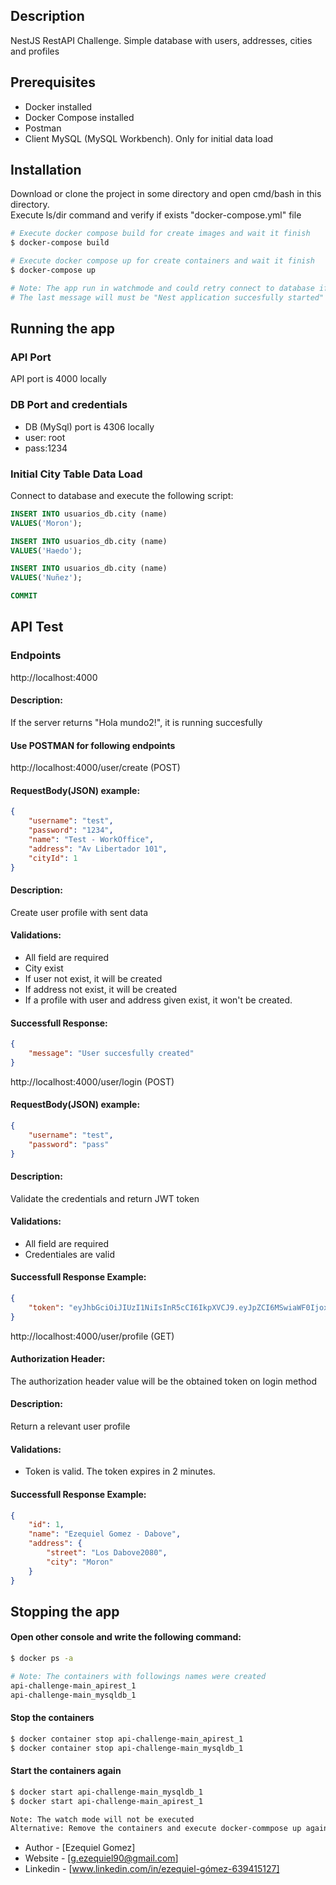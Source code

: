 

## Description

NestJS RestAPI Challenge. Simple database with users, addresses, cities and profiles

## Prerequisites
- Docker installed
- Docker Compose installed
- Postman
- Client MySQL (MySQL Workbench). Only for initial data load


## Installation

Download or clone the project in some directory and open cmd/bash in this directory. <br />
Execute ls/dir command and verify if exists "docker-compose.yml" file 

```bash
# Execute docker compose build for create images and wait it finish 
$ docker-compose build

# Execute docker compose up for create containers and wait it finish
$ docker-compose up

# Note: The app run in watchmode and could retry connect to database if it not is created yet
# The last message will must be "Nest application succesfully started"
```

## Running the app

### API Port
API port is 4000 locally

### DB Port and credentials
- DB (MySql) port is 4306 locally
- user: root
- pass:1234

### Initial City Table Data Load

Connect to database and execute the following script:
``` sql
INSERT INTO usuarios_db.city (name)
VALUES('Moron');

INSERT INTO usuarios_db.city (name)
VALUES('Haedo');

INSERT INTO usuarios_db.city (name)
VALUES('Nuñez');

COMMIT
```

## API Test

### Endpoints

http://localhost:4000

#### Description: 
If the server returns "Hola mundo2!", it is running succesfully 

#### Use POSTMAN for following endpoints

http://localhost:4000/user/create (POST)

#### RequestBody(JSON) example:
```json
{
    "username": "test",
    "password": "1234",
    "name": "Test - WorkOffice",
    "address": "Av Libertador 101",
    "cityId": 1
}
```

#### Description: 
Create user profile with sent data

#### Validations: 
- All field are required
- City exist
- If user not exist, it will be created
- If address not exist, it will be created
- If a profile with user and address given exist, it won't be created.

#### Successfull Response:
```json
{
    "message": "User succesfully created"
}
```

http://localhost:4000/user/login (POST)

#### RequestBody(JSON) example:
```json
{
    "username": "test",
    "password": "pass"
}
```

#### Description: 
Validate the credentials and return JWT token

#### Validations: 
- All field are required
- Credentiales are valid

#### Successfull Response Example:
```json
{
    "token": "eyJhbGciOiJIUzI1NiIsInR5cCI6IkpXVCJ9.eyJpZCI6MSwiaWF0IjoxNjMwOTY1Mzk0LCJleHAiOjE2MzA5NjU1MTR9.HJT5no0Os-qsJpLvipP2x9ppT3iz9Vw4qi8OO45YLF0"
}
```

http://localhost:4000/user/profile (GET)

#### Authorization Header:
The authorization header value will be the obtained token on login method

#### Description: 
Return a relevant user profile

#### Validations: 
- Token is valid. The token expires in 2 minutes.

#### Successfull Response Example:
```json
{
    "id": 1,
    "name": "Ezequiel Gomez - Dabove",
    "address": {
        "street": "Los Dabove2080",
        "city": "Moron"
    }
}
```

## Stopping the app

#### Open other console and write the following command:
```bash 
$ docker ps -a

# Note: The containers with followings names were created
api-challenge-main_apirest_1
api-challenge-main_mysqldb_1
```

#### Stop the containers
```bash 
$ docker container stop api-challenge-main_apirest_1
$ docker container stop api-challenge-main_mysqldb_1
```

#### Start the containers again

```bash 
$ docker start api-challenge-main_mysqldb_1
$ docker start api-challenge-main_apirest_1

Note: The watch mode will not be executed
Alternative: Remove the containers and execute docker-commpose up again.
```


- Author - [Ezequiel Gomez]
- Website - [g.ezequiel90@gmail.com]
- Linkedin - [www.linkedin.com/in/ezequiel-gómez-639415127]

